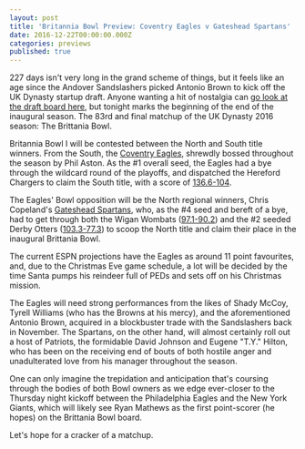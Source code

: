 ```yaml
---
layout: post
title: 'Britannia Bowl Preview: Coventry Eagles v Gateshead Spartans'
date: 2016-12-22T00:00:00.000Z
categories: previews
published: true
---
```


227 days isn't very long in the grand scheme of things, but it feels like an age since the Andover Sandslashers picked Antonio Brown to kick off the UK Dynasty startup draft. Anyone wanting a hit of nostalgia can [go look at the draft board here](http://bit.do/UKDynastyLeagueStartupDraftBoard), but tonight marks the beginning of the end of the inaugural season. The 83rd and final matchup of the UK Dynasty 2016 season: The Brittania Bowl.

Britannia Bowl I will be contested between the North and South title winners. From the South, the [Coventry Eagles](http://games.espn.com/ffl/clubhouse?leagueId=7168&teamId=9), shrewdly bossed throughout the season by Phil Aston. As the #1 overall seed, the Eagles had a bye through the wildcard round of the playoffs, and dispatched the Hereford Chargers to claim the South title, with a score of [136.6-104](http://games.espn.com/ffl/boxscorequick?leagueId=7168&teamId=8&scoringPeriodId=15&seasonId=2016&view=scoringperiod&version=quick).

The Eagles' Bowl opposition will be the North regional winners, Chris Copeland's [Gateshead Spartans](http://games.espn.com/ffl/clubhouse?leagueId=7168&teamId=3), who, as the #4 seed and bereft of a bye, had to get through both the Wigan Wombats ([97.1-90.2](http://games.espn.com/ffl/boxscorequick?leagueId=7168&teamId=6&scoringPeriodId=14&seasonId=2016&view=scoringperiod&version=quick)) and the #2 seeded Derby Otters ([103.3-77.3](http://games.espn.com/ffl/boxscorequick?leagueId=7168&teamId=3&scoringPeriodId=15&seasonId=2016&view=scoringperiod&version=quick)) to scoop the North title and claim their place in the inaugural Brittania Bowl.

The current ESPN projections have the Eagles as around 11 point favourites, and, due to the Christmas Eve game schedule, a lot will be decided by the time Santa pumps his reindeer full of PEDs and sets off on his Christmas mission.

The Eagles will need strong performances from the likes of Shady McCoy, Tyrell Williams (who has the Browns at his mercy), and the aforementioned Antonio Brown, acquired in a blockbuster trade with the Sandslashers back in November. The Spartans, on the other hand, will almost certainly roll out a host of Patriots, the formidable David Johnson and Eugene "T.Y." Hilton, who has been on the receiving end of bouts of both hostile anger and unadulterated love from his manager throughout the season.

One can only imagine the trepidation and anticipation that's coursing through the bodies of both Bowl owners as we edge ever-closer to the Thursday night kickoff between the Philadelphia Eagles and the New York Giants, which will likely see Ryan Mathews as the first point-scorer (he hopes) on the Brittania Bowl board.

Let's hope for a cracker of a matchup.
